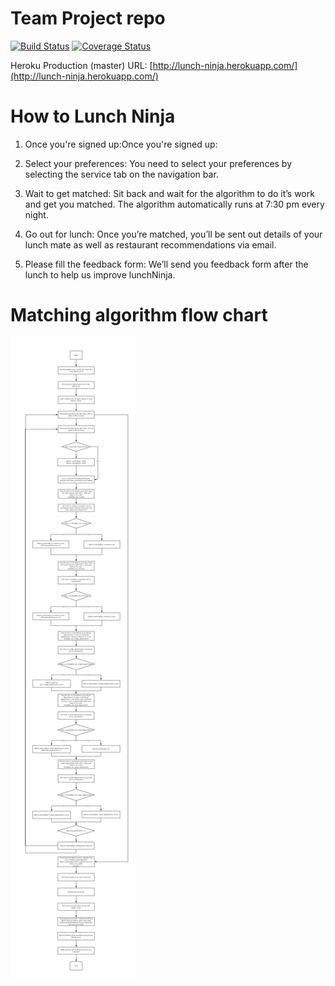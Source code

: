 # Team Project repo
[![Build Status](https://travis-ci.com/gcivil-nyu-org/fall2019-cs-gy-6063-team-stellar.svg?branch=develop)](https://travis-ci.com/gcivil-nyu-org/fall2019-cs-gy-6063-team-stellar)
[![Coverage Status](https://coveralls.io/repos/github/gcivil-nyu-org/fall2019-cs-gy-6063-team-stellar/badge.svg?branch=develop)](https://coveralls.io/github/gcivil-nyu-org/fall2019-cs-gy-6063-team-stellar?branch=develop)

Heroku Production (master) URL: [http://lunch-ninja.herokuapp.com/](http://lunch-ninja.herokuapp.com/)

# How to Lunch Ninja

1. Once you're signed up:Once you're signed up:

2. Select your preferences: You need to select your preferences by selecting the service tab on the navigation bar.

3. Wait to get matched: Sit back and wait for the algorithm to do it’s work and get you matched. The algorithm automatically runs at 7:30 pm every night.

4. Go out for lunch: Once you’re matched, you’ll be sent out details of your lunch mate as well as restaurant recommendations via email.

5. Please fill the feedback form: We’ll send you feedback form after the lunch to help us improve lunchNinja.


# Matching algorithm flow chart
![Image](Lunchninja_Algorithm.png)

